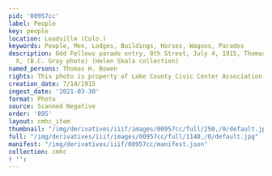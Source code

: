 ```yaml
---
pid: '00957cc'
label: People
key: people
location: Leadville (Colo.)
keywords: People, Men, Lodges, Buildings, Horses, Wagons, Parades
description: Odd Fellows parade entry, 8th Street, July 4, 1915, Thomas H. Bowen under
  X, (B.C. Gray photo) (Helen Skala collection)
named_persons: Thomas H. Bowen
rights: This photo is property of Lake County Civic Center Association.
creation_date: 7/14/1915
ingest_date: '2021-03-30'
format: Photo
source: Scanned Negative
order: '895'
layout: cmhc_item
thumbnail: "/img/derivatives/iiif/images/00957cc/full/250,/0/default.jpg"
full: "/img/derivatives/iiif/images/00957cc/full/1140,/0/default.jpg"
manifest: "/img/derivatives/iiif/00957cc/manifest.json"
collection: cmhc
! '': 
---
```

